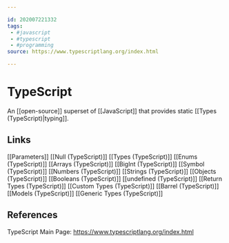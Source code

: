 ```yaml
---

id: 202007221332
tags:
 - #javascript
 - #typescript
 - #programming
source: https://www.typescriptlang.org/index.html

---
```


# TypeScript
An [[open-source]] superset of [[JavaScript]] that provides static [[Types (TypeScript)|typing]].

## Links
[[Parameters]]
[[Null (TypeScript)]]
[[Types (TypeScript)]]
[[Enums (TypeScript)]]
[[Arrays (TypeScript)]]
[[BigInt (TypeScript)]]
[[Symbol (TypeScript)]]
[[Numbers (TypeScript)]]
[[Strings (TypeScript)]]
[[Objects (TypeScript)]]
[[Booleans (TypeScript)]]
[[undefined (TypeScript)]]
[[Return Types (TypeScript)]]
[[Custom Types (TypeScript)]]
[[Barrel (TypeScript)]]
[[Models (TypeScript)]]
[[Generic Types (TypeScript)]]

## References
TypeScript Main Page: https://www.typescriptlang.org/index.html

